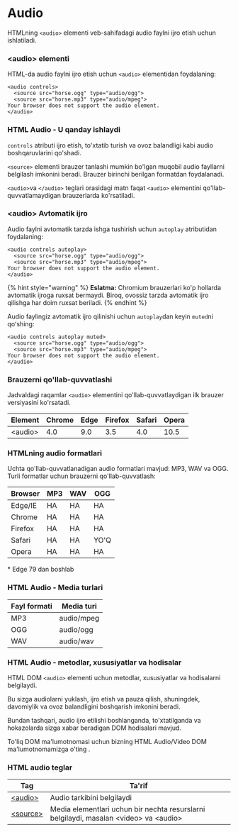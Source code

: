 # Audio

HTMLning `<audio>` elementi veb-sahifadagi audio faylni ijro etish uchun ishlatiladi.

### \<audio> elementi

HTML-da audio faylni ijro etish uchun `<audio>` elementidan foydalaning:

```
<audio controls>
  <source src="horse.ogg" type="audio/ogg">
  <source src="horse.mp3" type="audio/mpeg">
Your browser does not support the audio element.
</audio>
```

### HTML Audio - U qanday ishlaydi

`controls` atributi  ijro etish, to'xtatib turish va ovoz balandligi kabi audio boshqaruvlarini qo'shadi.

`<source>` elementi brauzer tanlashi mumkin bo'lgan muqobil audio fayllarni belgilash imkonini beradi. Brauzer birinchi berilgan formatdan foydalanadi.

`<audio>`va `</audio>` teglari orasidagi matn faqat `<audio>` elementini qo'llab-quvvatlamaydigan brauzerlarda ko'rsatiladi.

### \<audio> Avtomatik ijro

Audio faylni avtomatik tarzda ishga tushirish uchun `autoplay` atributidan foydalaning:

```
<audio controls autoplay>
  <source src="horse.ogg" type="audio/ogg">
  <source src="horse.mp3" type="audio/mpeg">
Your browser does not support the audio element.
</audio>
```

{% hint style="warning" %}
**Eslatma:** Chromium brauzerlari ko'p hollarda avtomatik ijroga ruxsat bermaydi. Biroq, ovossiz tarzda avtomatik ijro qilishga har doim ruxsat beriladi.
{% endhint %}

Audio faylingiz avtomatik ijro qilinishi uchun `autoplay`dan keyin `muted`ni qoʻshing:

```
<audio controls autoplay muted>
  <source src="horse.ogg" type="audio/ogg">
  <source src="horse.mp3" type="audio/mpeg">
Your browser does not support the audio element.
</audio>
```

### Brauzerni qo'llab-quvvatlashi

Jadvaldagi raqamlar `<audio>` elementini qo'llab-quvvatlaydigan ilk brauzer versiyasini ko'rsatadi.

| Element  | Chrome | Edge | Firefox | Safari | Opera |
| -------- | ------ | ---- | ------- | ------ | ----- |
| \<audio> | 4.0    | 9.0  | 3.5     | 4.0    | 10.5  |

### HTMLning audio formatlari

Uchta qo'llab-quvvatlanadigan audio formatlari mavjud: MP3, WAV va OGG. Turli formatlar uchun brauzerni qo'llab-quvvatlash:&#x20;

| Browser | MP3 | WAV | OGG  |
| ------- | --- | --- | ---- |
| Edge/IE | HA  | HA  | HA   |
| Chrome  | HA  | HA  | HA   |
| Firefox | HA  | HA  | HA   |
| Safari  | HA  | HA  | YO'Q |
| Opera   | HA  | HA  | HA   |

\* Edge 79 dan boshlab

### HTML Audio - Media turlari

| Fayl formati | Media turi |
| ------------ | ---------- |
| MP3          | audio/mpeg |
| OGG          | audio/ogg  |
| WAV          | audio/wav  |

### HTML Audio - metodlar, xususiyatlar va hodisalar

HTML DOM `<audio>` elementi uchun metodlar, xususiyatlar va hodisalarni belgilaydi.

Bu sizga audiolarni yuklash, ijro etish va pauza qilish, shuningdek, davomiylik va ovoz balandligini boshqarish imkonini beradi.

Bundan tashqari, audio ijro etilishi boshlanganda, to'xtatilganda va hokazolarda sizga xabar beradigan DOM hodisalari mavjud.

To'liq DOM ma'lumotnomasi uchun bizning HTML Audio/Video DOM ma'lumotnomamizga o'ting .

### HTML audio teglar

| Tag                                                                                                                                       | Ta'rif                                                                                  |
| ----------------------------------------------------------------------------------------------------------------------------------------- | --------------------------------------------------------------------------------------- |
| [\<audio>](https://www-w3schools-com.translate.goog/tags/tag\_audio.asp?\_x\_tr\_sl=ru&\_x\_tr\_tl=uz&\_x\_tr\_hl=en&\_x\_tr\_pto=wapp)   | Audio tarkibini belgilaydi                                                              |
| [\<source>](https://www-w3schools-com.translate.goog/tags/tag\_source.asp?\_x\_tr\_sl=ru&\_x\_tr\_tl=uz&\_x\_tr\_hl=en&\_x\_tr\_pto=wapp) | Media elementlari uchun bir nechta resurslarni belgilaydi, masalan \<video> va \<audio> |

